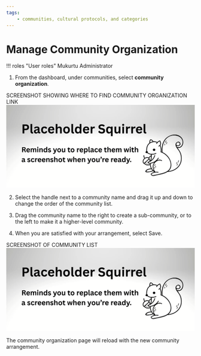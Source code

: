 ```yaml
---
tags:
    - communities, cultural protocols, and categories
---
```


# Manage Community Organization

!!! roles "User roles"
    Mukurtu Administrator

1) From the dashboard, under communities, select **community organization**.

SCREENSHOT SHOWING WHERE TO FIND COMMUNITY ORGANIZATION LINK
![Screenshot of the community organization link](../_embeds/placeholderscreenshot.png)

2) Select the handle next to a community name and drag it up and down to change the order of the community list.

3) Drag the community name to the right to create a sub-community, or to the left to make it a higher-level community.

4) When you are satisfied with your arrangement, select Save.

SCREENSHOT OF COMMUNITY LIST
![Screenshot of community list](../_embeds/placeholderscreenshot.png)

The community organization page will reload with the new community arrangement.